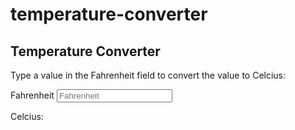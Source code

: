 # temperature-converter
<!DOCTYPE html>
<html>
<title>Fahrenheit to Celcius Temperature Converter</title>
<body>

<h2>Temperature Converter</h2>
<p>Type a value in the Fahrenheit field to convert the value to Celcius:</p>

<p>
  <label>Fahrenheit</label>
  <input id="inputFahrenheit" type="number" placeholder="Fahrenheit" oninput="temperatureConverter(this.value)" onchange="temperatureConverter(this.value)">
</p>
<p>Celcius: <span id="outputCelcius"></span></p>

<script>
function temperatureConverter(valNum) {
  valNum = parseFloat(valNum);
  document.getElementById("outputCelcius").innerHTML=(valNum-32)/1.8;
}
</script>
</body>
</html>
